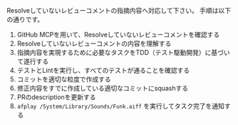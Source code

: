 Resolveしていないレビューコメントの指摘内容へ対応して下さい。
手順は以下の通りです。

1. GitHub MCPを用いて、Resolveしていないレビューコメントを確認する
2. Resolveしていないレビューコメントの内容を理解する
3. 指摘内容を実現するために必要なタスクをTDD（テスト駆動開発）に基づいて遂行する
4. テストとLintを実行し、すべてのテストが通ることを確認する
5. コミットを適切な粒度で作成する
6. 修正内容をすでに作成している適切なコミットにsquashする
7. PRのdescriptionを更新する
8. `afplay /System/Library/Sounds/Funk.aiff` を実行してタスク完了を通知する
